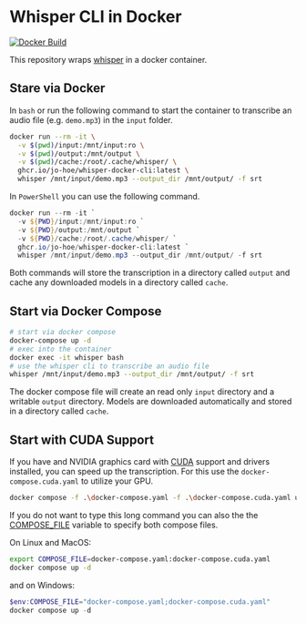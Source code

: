# Whisper CLI in Docker

[![Docker Build](https://github.com/jo-hoe/whisper-docker-cli/actions/workflows/docker-build-test.yml/badge.svg)](https://github.com/jo-hoe/whisper-docker-cli/actions?workflow=docker-build-test)

This repository wraps [whisper](https://github.com/openai/whisper) in a docker container.

## Stare via Docker

In `bash` or run the following command to start the container to transcribe an audio file (e.g. `demo.mp3`) in the `input` folder.

```bash
docker run --rm -it \
  -v $(pwd)/input:/mnt/input:ro \
  -v $(pwd)/output:/mnt/output \
  -v $(pwd)/cache:/root/.cache/whisper/ \
  ghcr.io/jo-hoe/whisper-docker-cli:latest \
  whisper /mnt/input/demo.mp3 --output_dir /mnt/output/ -f srt
```

In `PowerShell` you can use the following command.

```PowerShell
docker run --rm -it `
  -v ${PWD}/input:/mnt/input:ro `
  -v ${PWD}/output:/mnt/output `
  -v ${PWD}/cache:/root/.cache/whisper/ `
  ghcr.io/jo-hoe/whisper-docker-cli:latest `
  whisper /mnt/input/demo.mp3 --output_dir /mnt/output/ -f srt
```

Both commands will store the transcription in a directory called `output` and cache any downloaded models in a directory called `cache`.

## Start via Docker Compose

```bash
# start via docker compose
docker-compose up -d
# exec into the container
docker exec -it whisper bash
# use the whisper cli to transcribe an audio file
whisper /mnt/input/demo.mp3 --output_dir /mnt/output/ -f srt
```

The docker compose file will create an read only `input` directory and a writable `output` directory.
Models are downloaded automatically and stored in a directory called `cache`.

## Start with CUDA Support

If you have and NVIDIA graphics card with [CUDA](https://developer.nvidia.com/cuda-downloads) support and drivers installed, you can speed up the transcription. For this use the `docker-compose.cuda.yaml` to utilize your GPU.

```bash
docker compose -f .\docker-compose.yaml -f .\docker-compose.cuda.yaml up -d
```

If you do not want to type this long command you can also the the [COMPOSE_FILE](https://docs.docker.com/compose/environment-variables/envvars/#compose_file) variable to specify both compose files.

On Linux and MacOS:

```bash
export COMPOSE_FILE=docker-compose.yaml:docker-compose.cuda.yaml
docker compose up -d
```

and on Windows:

```PowerShell
$env:COMPOSE_FILE="docker-compose.yaml;docker-compose.cuda.yaml"
docker compose up -d
```
